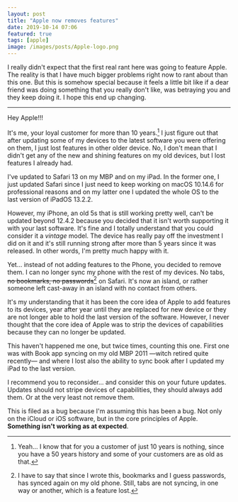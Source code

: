 ```yaml
---
layout: post
title: "Apple now removes features"
date: 2019-10-14 07:06
featured: true
tags: [apple]
image: /images/posts/Apple-logo.png
---
```


I really didn't expect that the first real rant here was going to feature Apple. The reality is that I have much bigger problems right now to rant about than this one. But this is somehow special because it feels a little bit like if a dear friend was doing something that you really don't like, was betraying you and they keep doing it. I hope this end up changing. 

---

Hey Apple!!! 

It's me, your loyal customer for more than 10 years.[^1] I just figure out that after updating some of my devices to the latest software you were offering on them, I just lost features in other older device. No, I don't mean that I didn't get any of the new and shining features on my old devices, but I lost features I already had. 

I've updated to Safari 13 on my MBP and on my iPad. In the former one, I just updated Safari since I just need to keep working on macOS 10.14.6 for professional reasons and on my latter one I updated the whole OS to the last version of iPadOS 13.2.2. 

However, my iPhone, an old 5s that is still working pretty well, can't be updated beyond 12.4.2 because you decided that it isn't worth supporting it with your last software. It's fine and I totally understand that you could consider it a _vintage_ model. The device has really pay off the investment I did on it and it's still running strong after more than 5 years since it was released. In other words, I'm pretty much happy with it. 

Yet… instead of not adding features to the Phone, you decided to remove them. I can no longer sync my phone with the rest of my devices. No tabs, ~~no bookmarks, no passwords~~[^2] on Safari. It's now an island, or rather someone left cast-away in an island with no contact from others. 

It's my understanding that it has been the core idea of Apple to add features to its devices, year after year until they are replaced for new device or they are not longer able to hold the last version of the software. However, I never thought that the core idea of Apple was to strip the devices of capabilities because they can no longer be updated. 

This haven't happened me one, but twice times, counting this one. First one was with Book app syncing on my old MBP 2011 —witch retired quite recently— and where I lost also the ability to sync book after I updated my iPad to the last version. 

I recommend you to reconsider... and consider this on your future updates. Updates should not stripe devices of capabilities, they should always add them. Or at the very least not remove them. 

This is filed as a bug because I'm assuming this has been a bug. Not only on the iCloud or iOS software, but in the core principles of Apple. **Something isn't working as at expected**. 


[^1]: Yeah... I know that for you a customer of just 10 years is nothing, since you have a 50 years history and some of your customers are as old as that. 
[^2]: I have to say that since I wrote this, bookmarks and I guess passwords, has synced again on my old phone. Still, tabs are not syncing, in one way or another, which is a feature lost. 
